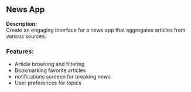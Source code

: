 ## News App

**Description:**  
Create an engaging interface for a news app that aggregates articles from various sources.

### Features:
- Article browsing and filtering
- Bookmarking favorite articles
- notifications screeen for breaking news
- User preferences for topics
